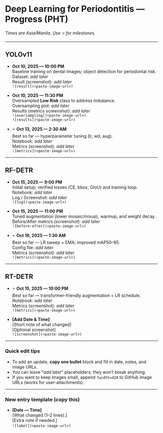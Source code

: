 # Deep Learning for Periodontitis — Progress (PHT)
_Times are Asia/Manila. Use ⭐ for milestones._

---

## YOLOv11

- **Oct 10, 2025 — 10:00 PM**  
  Baseline training on dental images; object detection for periodontal risk.  
  Dataset: _add later_  
  Result (screenshot): _add later_  
  `![result](<paste-image-url>)`

- **Oct 10, 2025 — 11:30 PM**  
  Oversampled **Low Risk** class to address imbalance.  
  Oversampling plot: _add later_  
  Results (metrics screenshot): _add later_  
  `![oversampling](<paste-image-url>)`  
  `![results](<paste-image-url>)`

- ⭐ **Oct 13, 2025 — 2:30 AM**  
  Best so far — hyperparameter tuning (lr, wd, aug).  
  Notebook: _add later_  
  Metrics (screenshot): _add later_  
  `![metrics](<paste-image-url>)`

---

## RF-DETR

- **Oct 15, 2025 — 9:00 PM**  
  Initial setup; verified losses (CE, bbox, GIoU) and training loop.  
  Notebook: _add later_  
  Log / Screenshot: _add later_  
  `![log](<paste-image-url>)`

- **Oct 15, 2025 — 11:00 PM**  
  Tuned augmentation (lower mosaic/mixup), warmup, and weight decay.  
  Before/After metrics (screenshot): _add later_  
  `![before-after](<paste-image-url>)`

- ⭐ **Oct 16, 2025 — 1:30 AM**  
  Best so far — LR sweep + EMA; improved mAP50–95.  
  Config file: _add later_  
  Metrics (screenshot): _add later_  
  `![metrics](<paste-image-url>)`

---

## RT-DETR

- ⭐ **Oct 15, 2025 — 10:00 PM**  
  Best so far — transformer-friendly augmentation + LR schedule.  
  Notebook: _add later_  
  Metrics (screenshot): _add later_  
  `![metrics](<paste-image-url>)`

- **[Add Date & Time]**  
  [Short note of what changed]  
  [Optional screenshot]  
  `![screenshot](<paste-image-url>)`

---

### Quick edit tips
- To add an update, **copy one bullet** block and fill in date, notes, and image URLs.
- You can leave “_add later_” placeholders; they won’t break anything.
- If you want to keep images small, append `?width=420` to GitHub image URLs (works for user-attachments).

---

### New entry template (copy this)
- **[Date — Time]**  
  [What changed (1–2 lines).]  
  [Extra note if needed.]  
  `![label](<paste-image-url>)`
